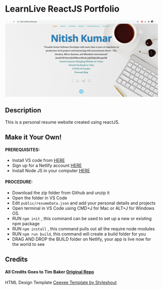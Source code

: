 # LearnLive ReactJS Portfolio      
<a>
<img src= "resume_screenshot.png" width=1200>
</a>

## Description
This is a personal resume website created using reactJS.

## Make it Your Own!
#### PREREQUISITES:
- Install VS code from <a href="https://code.visualstudio.com/">HERE</a>
- Sign up for a Netlify account <a href='https://www.netlify.com'>HERE</a>
- Install Node JS in your computer <a href='https://nodejs.org/en/'>HERE</a>
#### PROCEDURE:
- Download the zip folder from Github and unzip it
- Open the folder in VS Code
- Edit <code>public/resumeData.json</code> and add your personal details and projects
- Open terminal in VS Code using CMD+J for Mac or ALT+J for Windows OS.
- RUN <code>npm init</code> , this command can be used to set up a new or existing npm package
- RUN <code>npm install</code> , this command pulls out all the require node modules
- RUN <code>npm run build</code>, this command will create a build folder for you
- DRAG AND DROP the BUILD folder on Netlify, your app is live now for the world to see


## Credits

#### All Credits Goes to Tim Baker <a href='https://github.com/tbakerx/react-resume-template'>Original Repo</a>



HTML Design Template
<a href="https://www.styleshout.com/free-templates/ceevee/">Ceevee Template by Styleshout</a>

